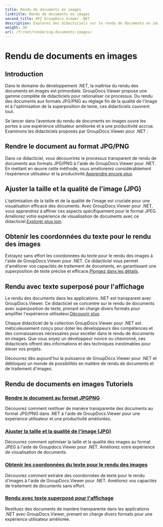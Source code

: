 ```yaml
---
title: Rendu de documents en images
linktitle: Rendu de documents en images
second_title: API GroupDocs.Viewer .NET
description: Explorez des didacticiels sur le rendu de documents en images à l'aide de GroupDocs.Viewer pour .NET. Optimisez la qualité de l'image, extrayez les coordonnées du texte et améliorez l'expérience utilisateur.
weight: 30
url: /fr/net/rendering-documents-images/
---
```


# Rendu de documents en images

## Introduction

Dans le domaine du développement .NET, la maîtrise du rendu des documents en images est primordiale. GroupDocs.Viewer propose une gamme complète de didacticiels pour rationaliser ce processus. Du rendu des documents aux formats JPG/PNG au réglage fin de la qualité de l'image et à l'optimisation de la superposition de texte, ces didacticiels couvrent tout.

Se lancer dans l’aventure du rendu de documents en images ouvre les portes à une expérience utilisateur améliorée et à une productivité accrue. Examinons les didacticiels proposés par GroupDocs.Viewer pour .NET :

## Rendre le document au format JPG/PNG
 Dans ce didacticiel, vous découvrirez le processus transparent de rendu de documents aux formats JPG/PNG à l'aide de GroupDocs.Viewer pour .NET. En mettant en œuvre cette méthode, vous améliorerez considérablement l’expérience utilisateur et la productivité.[Apprendre encore plus](./render-jpg-png/).

## Ajuster la taille et la qualité de l'image (JPG)
 L’optimisation de la taille et de la qualité de l’image est cruciale pour une visualisation efficace des documents. Avec GroupDocs.Viewer pour .NET, vous apprendrez à affiner ces aspects spécifiquement pour le format JPEG. Améliorez votre expérience de visualisation de documents avec ce didacticiel.[Explorer plus loin](./adjust-image-size-and-quality-jpg/).

## Obtenir les coordonnées du texte pour le rendu des images
Extrayez sans effort les coordonnées du texte pour le rendu des images à l'aide de GroupDocs.Viewer pour .NET. Ce didacticiel vous permet d'améliorer vos capacités de traitement de documents, en garantissant une superposition de texte précise et efficace.[Plongez dans les détails](./get-text-coordinates-image/).

## Rendu avec texte superposé pour l'affichage
 Le rendu des documents dans les applications .NET est transparent avec GroupDocs.Viewer. Ce didacticiel se concentre sur le rendu de documents avec superposition de texte, prenant en charge divers formats pour amplifier l'expérience utilisateur.[Découvrir plus](./render-with-text-overlay/).

Chaque didacticiel de la collection GroupDocs.Viewer pour .NET est méticuleusement conçu pour doter les développeurs des compétences et des connaissances nécessaires pour exceller dans le rendu de documents en images. Que vous soyez un développeur novice ou chevronné, ces didacticiels offrent des informations et des techniques inestimables pour élever vos projets.

Découvrez dès aujourd'hui la puissance de GroupDocs.Viewer pour .NET et débloquez un monde de possibilités en matière de rendu de documents et de traitement d'images.

## Rendu de documents en images Tutoriels
### [Rendre le document au format JPGPNG](./render-jpg-png/)
Découvrez comment restituer de manière transparente des documents au format JPG/PNG dans .NET à l'aide de GroupDocs.Viewer pour une expérience utilisateur et une productivité améliorées.
### [Ajuster la taille et la qualité de l'image (JPG)](./adjust-image-size-and-quality-jpg/)
Découvrez comment optimiser la taille et la qualité des images au format JPEG à l'aide de Groupdocs.Viewer pour .NET. Améliorez votre expérience de visualisation de documents.
### [Obtenir les coordonnées du texte pour le rendu des images](./get-text-coordinates-image/)
Découvrez comment extraire des coordonnées de texte pour le rendu d'images à l'aide de GroupDocs.Viewer pour .NET. Améliorez vos capacités de traitement de documents sans effort.
### [Rendu avec texte superposé pour l'affichage](./render-with-text-overlay/)
Restituez des documents de manière transparente dans les applications .NET avec GroupDocs.Viewer, prenant en charge divers formats pour une expérience utilisateur améliorée.